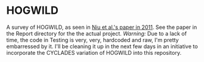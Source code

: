 # HOGWILD
A survey of HOGWILD, as seen in [Niu et al.'s paper in
2011](https://arxiv.org/abs/1106.5730). See the paper in the Report directory
for the the actual project. *Warning:* Due to a lack of time, the code in
Testing is very, very, hardcoded and raw, I'm pretty embarressed by it. I'll be
cleaning it up in the next few days in an initiative to incorporate the
CYCLADES variation of HOGWILD into this repository.

